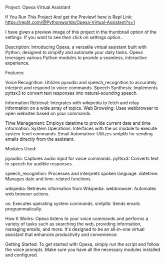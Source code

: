 Project: Opexa Virtual Assistant  

If You Run This Project And get the Preview! here is Repl Link: https://replit.com/@Pythonworlds/Opexa-Virtual-Assistant?v=1

I have given a preview image of this project in the thumbnail option of the settings. If you want to see then click on settings option..


Description:
Introducing Opexa, a versatile virtual assistant built with Python, designed to simplify and automate your daily tasks.
Opexa leverages various Python modules to provide a seamless, interactive experience.

Features:

Voice Recognition: Utilizes pyaudio and speech_recognition to accurately interpret and respond to voice commands.
Speech Synthesis: Implements pyttsx3 to convert text responses into natural-sounding speech.

Information Retrieval: Integrates with wikipedia to fetch and relay information on a wide array of topics.
Web Browsing: Uses webbrowser to open websites based on your commands.

Time Management: Employs datetime to provide current date and time information.
System Operations: Interfaces with the os module to execute system-level commands.
Email Automation: Utilizes smtplib for sending emails directly from the assistant.

Modules Used:

pyaudio: Captures audio input for voice commands.
pyttsx3: Converts text to speech for audible responses.

speech_recognition: Processes and interprets spoken language.
datetime: Manages date and time-related functions.

wikipedia: Retrieves information from Wikipedia.
webbrowser: Automates web browser actions.

os: Executes operating system commands.
smtplib: Sends emails programmatically.

How It Works:
Opexa listens to your voice commands and performs a variety of tasks such as searching the web, providing information, managing emails, and more.
It's designed to be an all-in-one virtual assistant that enhances productivity and convenience.

Getting Started:
To get started with Opexa, simply run the script and follow the voice prompts. Make sure you have all the necessary modules installed and configured.
